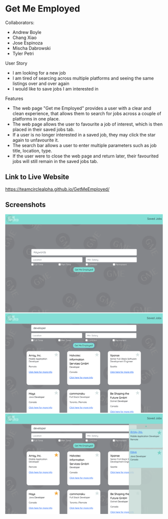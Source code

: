 # Get Me Employed

Collaborators:
- Andrew Boyle
- Chang Xiao
- Jose Espinoza
- Mischa Dabrowski
- Tyler Petri

User Story
- I am looking for a new job
- I am tired of searcing across multiple platforms and seeing the same listings over and over again
- I would like to save jobs I am interested in

Features
- The web page "Get me Employed" provides a user with a clear and clean experience, that allows them to search for jobs across a couple of platforms in one place.
- The web page allows the user to favourite a job of interest, which is then placed in their saved jobs tab. 
- If a user is no longer interested in a saved job, they may click the star again to unfavourite it. 
- The search bar allows a user to enter multiple parameters such as job title, location, type.
- If the user were to close the web page and return later, their favourited jobs will still remain in the saved jobs tab.

## Link to Live Website

https://teamcirclealpha.github.io/GetMeEmployed/

## Screenshots

![Screenshot](./assets/SS1.png)
![Screenshot](./assets/SS2.png)
![Screenshot](./assets/SS3.png)
